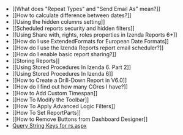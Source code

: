 * [[What does "Repeat Types" and "Send Email As" mean?]]
* [[How to calculate difference between dates?]]
* [[Using the hidden columns setting]]
* [[Scheduled reports security and hidden filters]]
* [[Using Share with, rights, roles properties in Izenda Reports 6+]]
* [[How do I use ExtendedFormats for European Date Formats]]
* [[How do I use the Izenda Reports report email scheduler?]]
* [[How do I enable basic report sharing?]]
* [[Storing Reports]]
* [[Using Stored Procedures In Izenda 6. Part 2]]
* [[Using Stored Procedures In Izenda 6]]
* [[How to Create a Drill-Down Report in V6.0]]
* [[How do I find out how many COres I have?]]
* [[How to Add Custom Timespan]]
* [[How To Modify the Toolbar]]
* [[How To Apply Advanced Logic Filters]]
* [[How To Set ReportParts]]
* [[How to Remove Buttons from Dashboard Designer]]
* [Query String Keys for rs.aspx](http://wiki.izenda.us/Query-String-Keys-for-rs-dot-aspx)